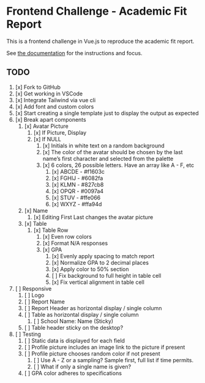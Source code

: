 # Frontend Challenge - Academic Fit Report

This is a frontend challenge in Vue.js to reproduce the academic fit report.

See [the documentation](documentation/index.md) for the instructions and focus.

## TODO

1. [x] Fork to GitHub
2. [x] Get working in VSCode
3. [x] Integrate Tailwind via vue cli
4. [x] Add font and custom colors
5. [x] Start creating a single template just to display the output as expected
6. [x] Break apart components
    1. [x] Avatar Picture
        1. [x] If Picture, Display
        2. [x] If NULL
            1. [x] Initials in white text on a random background
            2. [x] The color of the avatar should be chosen by the last name’s first character and selected from the palette
            3. [x] 6 colors, 26 possible letters. Have an array like A - F, etc
                1. [x] ABCDE - #f1603c
                2. [x] FGHIJ - #6082fa
                3. [x] KLMN - #827cb8
                4. [x] OPQR - #0097a4
                5. [x] STUV - #ffe066
                6. [x] WXYZ - #ffa94d
    2. [x] Name
        1. [x] Editing First Last changes the avatar picture
    3. [x] Table
        1. [x] Table Row
            1. [x] Even row colors
            2. [x] Format N/A responses
            3. [x] GPA
                1. [x] Evenly apply spacing to match report
                2. [x] Normalize GPA to 2 decimal places
                3. [x] Apply color to 50% section
                4. [ ] Fix background to full height in table cell
                5. [x] Fix vertical alignment in table cell
7. [ ] Responsive
    1. [ ] Logo
    2. [ ] Report Name
    3. [ ] Report Header as horizontal display / single column
    4. [ ] Table as horizontal display / single column
        1. [ ] School Name: Name (Sticky)
    5. [ ] Table header sticky on the desktop?
8. [ ] Testing
    1. [ ] Static data is displayed for each field
    2. [ ] Profile picture includes an image link to the picture if present
    3. [ ] Profile picture chooses random color if not present
        1. [ ] Use A - Z or a sampling? Sample first, full list if time permits.
        2. [ ] What if only a single name is given?
    4. [ ] GPA color adheres to specifications
